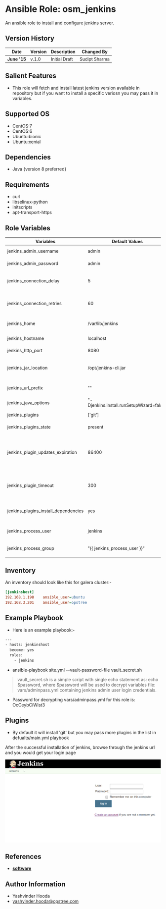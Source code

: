 Ansible Role: osm_jenkins
=========
An ansible role to install and configure jenkins server.

Version History
---------------

|**Date**| **Version**| **Description**| **Changed By** |
|----------|---------|---------------|-----------------|
|**June '15** | v.1.0 | Initial Draft | Sudipt Sharma |

Salient Features
----------------
* This role will fetch and install latest jenkins version available in repository but if you want to install a specific veriosn you may pass it in variables. 

Supported OS
------------
  * CentOS:7
  * CentOS:6
  * Ubuntu:bionic
  * Ubuntu:xenial

Dependencies
------------
* Java {version 8 preferred}

Requirements
------------
* curl
* libselinux-python
* initscripts
* apt-transport-https

Role Variables
--------------

|**Variables**| **Default Values**| **Description**|
|----------|---------|---------------|
| jenkins_admin_username | admin | Username of Admin |
| jenkins_admin_password | admin | Password for Admin user|
| jenkins_connection_delay | 5 | Wait for Jenkins to start up before proceeding |
| jenkins_connection_retries | 60| Retry to execute task if it fails to start Jenkins |
| jenkins_home | /var/lib/jenkins | Home Directory of jenkins|
| jenkins_hostname | localhost| Hostname for Jenkins |
| jenkins_http_port | 8080 | Port on which Jenkins runs|
| jenkins_jar_location | /opt/jenkins-cli.jar | Location where jar file for jenkins stores|
| jenkins_url_prefix | ""| URL prefix used in jenkins url|
| jenkins_java_options | "-Djenkins.install.runSetupWizard=false" | |
| jenkins_plugins| ['git']| Plugins add in Jenkins|
| jenkins_plugins_state | present | Jenkins plugin state|
| jenkins_plugin_updates_expiration | 86400 | Number of seconds after which a new copy of the update-center.json file is downloaded|
| jenkins_plugin_timeout | 300 | Jenkins Server connection timeout in secs|
| jenkins_plugins_install_dependencies | yes | Defines whether to install plugin dependencies. |
| jenkins_process_user | jenkins | Jenkins process username|
| jenkins_process_group | "{{ jenkins_process_user }}" | Jenkins process groupname|


Inventory
----------
An inventory should look like this for galera cluster:-
```ini
[jenkinshost]                 
192.168.1.198    ansible_user=ubuntu   
192.168.3.201    ansible_user=opstree 
```

Example Playbook
----------------

* Here is an example playbook:-

```sh
---
- hosts: jenkinshost
  become: yes
  roles:
    - jenkins

```
* ansible-playbook site.yml --vault-password-file vault_secret.sh
> vault_secret.sh is a simple script with single echo statement as: echo $password, where $password will be used to decrypt variables file: vars/adminpass.yml containing jenkins admin user login credentials.

* Password for decrypting vars/adminpass.yml for this role is: OcCeybCiWist3

Plugins
-------
* By default it will install 'git' but you may pass more plugins in the list in defualts/main.yml playbook 

After the successful installation of jenkins, browse through the jenkins url and you would get your login page

![login](./media/login.png)


References
----------
- **[software](https://jenkins.io/)**

Author Information
------------------

- Yashvinder Hooda
- yashvinder.hooda@opstree.com

